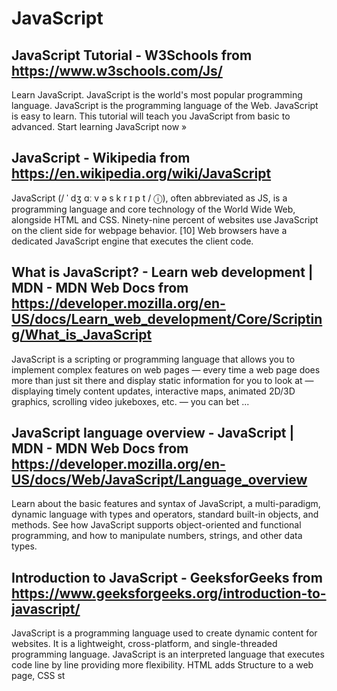 # JavaScript
## JavaScript Tutorial - W3Schools from https://www.w3schools.com/Js/
Learn JavaScript. JavaScript is the world's most popular programming language. JavaScript is the programming language of the Web. JavaScript is easy to learn. This tutorial will teach you JavaScript from basic to advanced. Start learning JavaScript now »
## JavaScript - Wikipedia from https://en.wikipedia.org/wiki/JavaScript
JavaScript (/ ˈ dʒ ɑː v ə s k r ɪ p t / ⓘ), often abbreviated as JS, is a programming language and core technology of the World Wide Web, alongside HTML and CSS. Ninety-nine percent of websites use JavaScript on the client side for webpage behavior. [10] Web browsers have a dedicated JavaScript engine that executes the client code.
## What is JavaScript? - Learn web development | MDN - MDN Web Docs from https://developer.mozilla.org/en-US/docs/Learn_web_development/Core/Scripting/What_is_JavaScript
JavaScript is a scripting or programming language that allows you to implement complex features on web pages — every time a web page does more than just sit there and display static information for you to look at — displaying timely content updates, interactive maps, animated 2D/3D graphics, scrolling video jukeboxes, etc. — you can bet ...
## JavaScript language overview - JavaScript | MDN - MDN Web Docs from https://developer.mozilla.org/en-US/docs/Web/JavaScript/Language_overview
Learn about the basic features and syntax of JavaScript, a multi-paradigm, dynamic language with types and operators, standard built-in objects, and methods. See how JavaScript supports object-oriented and functional programming, and how to manipulate numbers, strings, and other data types.
## Introduction to JavaScript - GeeksforGeeks from https://www.geeksforgeeks.org/introduction-to-javascript/
JavaScript is a programming language used to create dynamic content for websites. It is a lightweight, cross-platform, and single-threaded programming language. JavaScript is an interpreted language that executes code line by line providing more flexibility. HTML adds Structure to a web page, CSS st
